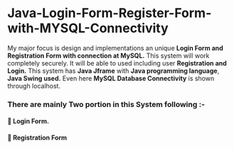 # Java-Login-Form-Register-Form-with-MYSQL-Connectivity


My major focus is design and implementations an unique **Login Form and Registration Form with connection at MySQL.** This system will work completely securely. It will be able to used including user **Registration and Login.** This system has **Java Jframe** with **Java programming language**, **Java Swing used.** Even here **MySQL Database Connectivity** is shown through localhost. 

### There are mainly Two portion in this System following :-

  #### 	Login Form.

  #### 	Registration Form

